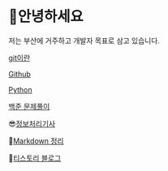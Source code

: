 # 💪안녕하세요

저는 부산에 거주하고 개발자 목표로 삼고 있습니다.

[git이란](https://github.com/sickcow878/TIL/blob/master/git/git%EC%9D%B4%EB%9E%80.md)

[Github](https://github.com/sickcow878/TIL/blob/master/git/github.md)

[Python](https://github.com/BuildEnough/TIL/tree/master/Python)

[백준 문제풀이](https://github.com/BuildEnough/TIL/tree/master/%EB%B0%B1%EC%A4%80_%EC%95%8C%EA%B3%A0%EB%A6%AC%EC%A6%98)

😎[정보처리기사](https://github.com/BuildEnough/TIL/blob/master/%EC%A0%95%EB%B3%B4%EC%B2%98%EB%A6%AC%EA%B8%B0%EC%82%AC/%EC%A0%95%EB%B3%B4%EC%B2%98%EB%A6%AC%EA%B8%B0%EC%82%AC%20%EC%8B%A4%EA%B8%B0.md)


👀[Markdown 정리](https://github.com/BuildEnough/TIL/blob/master/%EB%A7%88%ED%81%AC%EB%8B%A4%EC%9A%B4/%EB%A7%88%ED%81%AC%EB%8B%A4%EC%9A%B4.md)

👀[티스토리 블로그](https://buildenough.tistory.com/)
